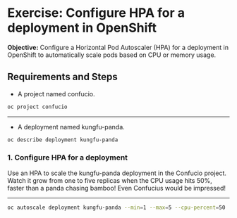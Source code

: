 # Exercise: Configure HPA for a deployment in OpenShift

**Objective:** Configure a Horizontal Pod Autoscaler (HPA) for a deployment in OpenShift to automatically scale pods based on CPU or memory usage.

## Requirements and Steps

- A project named confucio.

```bash
oc project confucio
```

---

- A deployment named kungfu-panda.

```bash
oc describe deployment kungfu-panda
```

### 1. Configure HPA for a deployment 

Use an HPA to scale the kungfu-panda deployment in the Confucio project. Watch it grow from one to five replicas when the CPU usage hits 50%, faster than a panda chasing bamboo! Even Confucius would be impressed!

---

```bash
oc autoscale deployment kungfu-panda --min=1 --max=5 --cpu-percent=50
```